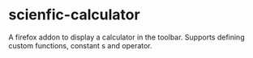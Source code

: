 scienfic-calculator
===================

A firefox addon to display a calculator in the toolbar. Supports defining custom functions, constant s and operator.
